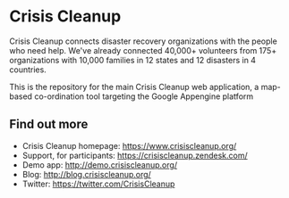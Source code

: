Crisis Cleanup
==============

Crisis Cleanup connects disaster recovery organizations with the people who need help. We've already connected 40,000+ volunteers from 175+ organizations with 10,000 families in 12 states and 12 disasters in 4 countries.

This is the repository for the main Crisis Cleanup web application, a map-based co-ordination tool targeting the Google Appengine platform

Find out more
-------------

 - Crisis Cleanup homepage: https://www.crisiscleanup.org/
 - Support, for participants: https://crisiscleanup.zendesk.com/
 - Demo app: http://demo.crisiscleanup.org/
 - Blog: http://blog.crisiscleanup.org/
 - Twitter: https://twitter.com/CrisisCleanup
